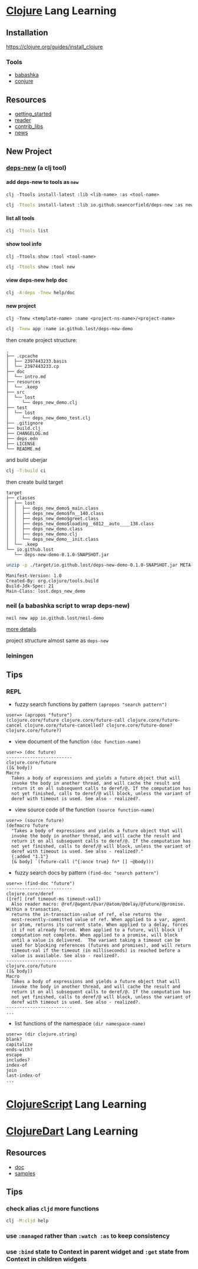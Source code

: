 # [Clojure](https://clojure.org) Lang Learning

## Installation

https://clojure.org/guides/install_clojure

### Tools 

- [babashka](https://github.com/babashka/babashka#installation)
- [conjure](https://github.com/Olical/conjure)

## Resources

- [getting_started](https://clojure.org/guides/getting_started)
- [reader](https://clojure.org/reference/reader)
- [contrib_libs](https://clojure.org/dev/contrib_libs)
- [news](https://clojure.org/news/news)


## New Project

### [deps-new](https://github.com/seancorfield/deps-new) (a clj tool)

#### add deps-new to tools as `new`

`clj -Ttools install-latest :lib <lib-name> :as <tool-name>`

```sh
clj -Ttools install-latest :lib io.github.seancorfield/deps-new :as new
```

#### list all tools

```sh
clj -Ttools list
```

#### show tool info

`clj -Ttools show :tool <tool-name>`

```sh
clj -Ttools show :tool new
```

#### view deps-new help doc

```sh
clj -A:deps -Tnew help/doc
```

#### new project

`clj -Tnew <template-name> :name <project-ns-name>/<project-name>`


```sh
clj -Tnew app :name io.github.lost/deps-new-demo
```

then create project structure:

```
.
├── .cpcache
│  ├── 2397443233.basis
│  └── 2397443233.cp
├── doc
│  └── intro.md
├── resources
│  └── .keep
├── src
│  └── lost
│     └── deps_new_demo.clj
├── test
│  └── lost
│     └── deps_new_demo_test.clj
├── .gitignore
├── build.clj
├── CHANGELOG.md
├── deps.edn
├── LICENSE
└── README.md
```

and build uberjar

```sh
clj -T:build ci
```
then create build target

```
target
├── classes
│  ├── lost
│  │  ├── deps_new_demo$_main.class
│  │  ├── deps_new_demo$fn__140.class
│  │  ├── deps_new_demo$greet.class
│  │  ├── deps_new_demo$loading__6812__auto____138.class
│  │  ├── deps_new_demo.class
│  │  ├── deps_new_demo.clj
│  │  └── deps_new_demo__init.class
│  └── .keep
└── io.github.lost
   └── deps-new-demo-0.1.0-SNAPSHOT.jar
```

```sh
unzip -p ./target/io.github.lost/deps-new-demo-0.1.0-SNAPSHOT.jar META-INF/MANIFEST.MF
```

```
Manifest-Version: 1.0
Created-By: org.clojure/tools.build
Build-Jdk-Spec: 21
Main-Class: lost.deps_new_demo
```

### neil (a babashka script to wrap deps-new)

`neil new app io.github.lost/neil-demo`

[more details](https://github.com/babashka/neil)

project structure almost same as `deps-new`

### leiningen


## Tips

### REPL

- fuzzy search functions by pattern
`(apropos "search pattern")`
```repl
user=> (apropos "future")
(clojure.core/future clojure.core/future-call clojure.core/future-cancel clojure.core/future-cancelled? clojure.core/future-done? clojure.core/future?)
```

- view document of the function
`(doc function-name)`
```repl
user=> (doc future)
-------------------------
clojure.core/future
([& body])
Macro
  Takes a body of expressions and yields a future object that will
  invoke the body in another thread, and will cache the result and
  return it on all subsequent calls to deref/@. If the computation has
  not yet finished, calls to deref/@ will block, unless the variant of
  deref with timeout is used. See also - realized?.
```

- view source code of the function
`(source function-name)`
```repl
user=> (source future)
(defmacro future
  "Takes a body of expressions and yields a future object that will
  invoke the body in another thread, and will cache the result and
  return it on all subsequent calls to deref/@. If the computation has
  not yet finished, calls to deref/@ will block, unless the variant of
  deref with timeout is used. See also - realized?."
  {:added "1.1"}
  [& body] `(future-call (^{:once true} fn* [] ~@body)))
```

- fuzzy search docs by pattern
`(find-doc "search pattern")`
```repl
user=> (find-doc "future")
-------------------------
clojure.core/deref
([ref] [ref timeout-ms timeout-val])
  Also reader macro: @ref/@agent/@var/@atom/@delay/@future/@promise. Within a transaction,
  returns the in-transaction-value of ref, else returns the
  most-recently-committed value of ref. When applied to a var, agent
  or atom, returns its current state. When applied to a delay, forces
  it if not already forced. When applied to a future, will block if
  computation not complete. When applied to a promise, will block
  until a value is delivered.  The variant taking a timeout can be
  used for blocking references (futures and promises), and will return
  timeout-val if the timeout (in milliseconds) is reached before a
  value is available. See also - realized?.
-------------------------
clojure.core/future
([& body])
Macro
  Takes a body of expressions and yields a future object that will
  invoke the body in another thread, and will cache the result and
  return it on all subsequent calls to deref/@. If the computation has
  not yet finished, calls to deref/@ will block, unless the variant of
  deref with timeout is used. See also - realized?.
-------------------------
...
```

- list functions of the namespace
`(dir namespace-name)`
```repl
user=> (dir clojure.string)                                                    blank?
capitalize
ends-with?
escape
includes?
index-of
join
last-index-of
...
```

# [ClojureScript](https://clojurescript.org) Lang Learning

# [ClojureDart](https://github.com/Tensegritics/ClojureDart) Lang Learning

## Resources

- [doc](https://github.com/Tensegritics/ClojureDart/tree/main/doc)
- [samples](https://github.com/Tensegritics/ClojureDart/tree/main/samples)

## Tips 

### check alias `cljd` more functions

```sh
clj -M:cljd help
```
### use `:managed` rather than `:watch :as` to keep consistency

### use `:bind` state to Context in parent widget and `:get` state from Context in children widgets
